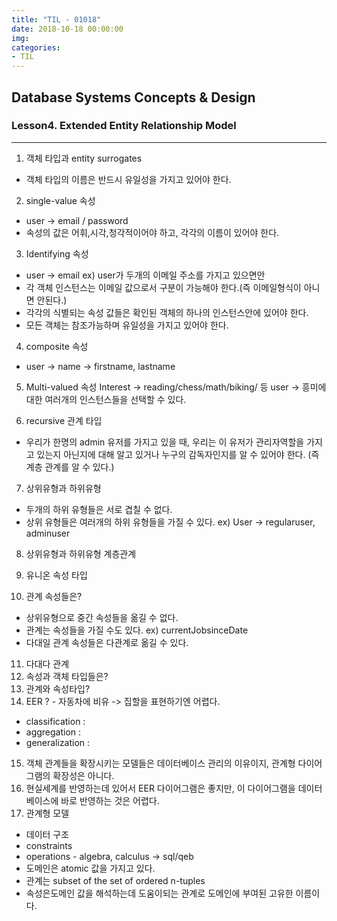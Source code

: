 ```yaml
---
title: "TIL - 01018"
date: 2018-10-18 00:00:00
img:
categories:
- TIL
---
```


## Database Systems Concepts & Design
### Lesson4. Extended Entity Relationship Model

---

1. 객체 타입과 entity surrogates
- 객체 타입의 이름은 반드시 유일성을 가지고 있어야 한다.

2. single-value 속성
- user -> email / password
- 속성의 값은 어휘,시각,청각적이어야 하고, 각각의 이름이 있어야 한다.

3. Identifying 속성
- user -> email ex) user가 두개의 이메일 주소를 가지고 있으면안
- 각 객체 인스턴스는 이메일 값으로서 구분이 가능해야 한다.(즉 이메일형식이 아니면 안된다.)
- 각각의 식별되는 속성 값들은 확인된 객체의 하나의 인스턴스안에 있어야 한다.
- 모든 객체는 참조가능하며 유일성을 가지고 있어야 한다.

4. composite 속성
- user -> name -> firstname, lastname

5. Multi-valued 속성
Interest -> reading/chess/math/biking/ 등
user -> 흥미에 대한 여러개의 인스턴스들을 선택할 수 있다.

6. recursive 관계 타입
- 우리가 한명의 admin 유저를 가지고 있을 때, 우리는 이 유저가 관리자역할을 가지고 있는지 아닌지에 대해 알고 있거나 누구의 감독자인지를 알 수 있어야 한다. (즉 계층 관계를 알 수 있다.)

7. 상위유형과 하위유형
- 두개의 하위 유형들은 서로 겹칠 수 없다.
- 상위 유형들은 여러개의 하위 유형들을 가질 수 있다. ex) User -> regularuser, adminuser

8. 상위유형과 하위유형 계층관계

9. 유니온 속성 타입

10. 관계 속성들은?
- 상위유형으로 중간 속성들을 옮길 수 없다.
- 관계는 속성들을 가질 수도 있다. ex) currentJobsinceDate
- 다대일 관계 속성들은 다관계로 옮길 수 있다.

11. 다대다 관계
12. 속성과 객체 타입들은?
13. 관계와 속성타입?
14. EER ? - 자동차에 비유 -> 집할을 표현하기엔 어렵다.
- classification :
- aggregation :
- generalization :
15. 객체 관계들을 확장시키는 모델들은 데이터베이스 관리의 이유이지, 관계형 다이어그램의 확장성은 아니다.
16. 현실세계를 반영하는데 있어서 EER 다이어그램은 좋지만, 이 다이어그램을 데이터베이스에 바로 반영하는 것은 어렵다.
17. 관계형 모델
- 데이터 구조
- constraints
- operations - algebra, calculus -> sql/qeb
- 도메인은 atomic 값을 가지고 있다.
- 관계는 subset of the set of ordered n-tuples
- 속성은도메인 값을 해석하는데 도움이되는 관계로 도메인에 부여된 고유한 이름이다.
